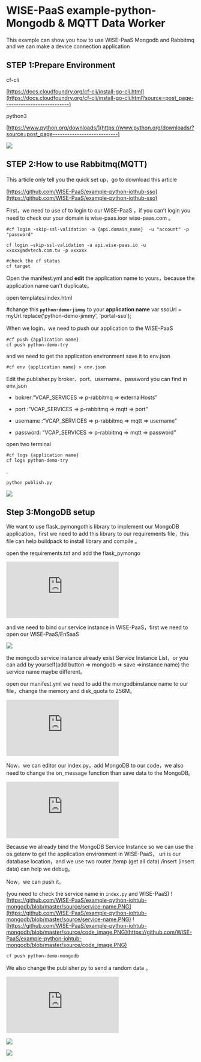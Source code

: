 
# WISE-PaaS example-python-Mongodb & MQTT Data Worker

This example can show you how to use WISE-PaaS Mongodb and Rabbitmq and we can make a device connection application

## STEP 1:Prepare Environment

cf-cli

[https://docs.cloudfoundry.org/cf-cli/install-go-cli.html](https://docs.cloudfoundry.org/cf-cli/install-go-cli.html?source=post_page---------------------------)

python3

[https://www.python.org/downloads/](https://www.python.org/downloads/?source=post_page---------------------------)

![](https://cdn-images-1.medium.com/max/2000/1*iJwh3dROjmveF8x1rC6zag.png)

## STEP 2:How to use Rabbitmq(MQTT)

This article only tell you the quick set up，go to download this article

[https://github.com/WISE-PaaS/example-python-iothub-sso](https://github.com/WISE-PaaS/example-python-iothub-sso)

First，we need to use cf to login to our WISE-PaaS ，if you can’t login you need to check our your domain is wise-paas.ioor wise-paas.com 。

    #cf login -skip-ssl-validation -a {api.domain_name}  -u "account" -p "password"
    
    cf login –skip-ssl-validation -a api.wise-paas.io -u xxxxx@advtech.com.tw -p xxxxxx
    
    #check the cf status
    cf target

Open the manifest.yml and **edit** the application name to yours，because the application name can't duplicate。

open templates/index.html

#change this **`python-demo-jimmy`** to your **application name**
var ssoUrl = myUrl.replace('python-demo-jimmy', 'portal-sso');

When we login，we need to push our application to the WISE-PaaS

    #cf push {application name}
    cf push python-demo-try

and we need to get the application environment save it to env.json

    #cf env {application name} > env.json

Edit the publisher.py broker、port、username、password you can find in env.json

* bokrer:”VCAP_SERVICES => p-rabbitmq => externalHosts”

* port :”VCAP_SERVICES => p-rabbitmq => mqtt => port”

* username :”VCAP_SERVICES => p-rabbitmq => mqtt => username”

* password: “VCAP_SERVICES => p-rabbitmq => mqtt => password”

open two terminal

    #cf logs {application name}
    cf logs python-demo-try

.

    python publish.py

![](https://cdn-images-1.medium.com/max/2466/1*WzwjNwVA7QMZRJn7bGH27Q.png)

## Step 3:MongoDB setup

We want to use flask_pymongothis library to implement our MongoDB application，first we need to add this library to our requirements file，this file can help buildpack to install library and compile 。

open the requirements.txt and add the flask_pymongo

<iframe src="https://medium.com/media/597fed8b058aed05fd67132df3d06343" frameborder=0></iframe>

and we need to bind our service instance in WISE-PaaS，first we need to open our WISE-PaaS/EnSaaS

![](https://cdn-images-1.medium.com/max/2542/1*U4IMFUoNtaUguhkytLdiwQ.png)

the mongodb service instance already exist Service Instance List，or you can add by yourself(add button => mongodb => save =>instance name) the service name maybe different。

open our manifest.yml we need to add the mongodbinstance name to our file，change the memory and disk_quota to 256M。

<iframe src="https://medium.com/media/12d55e61fe68a56cf018a16a1c1415a7" frameborder=0></iframe>

Now，we can editor our index.py，add MongoDB to our code，we also need to change the on_message function than save data to the MongoDB。

<iframe src="https://medium.com/media/3c315d90228f1fa72052006dd23035f2" frameborder=0></iframe>

Because we already bind the MongoDB Service Instance so we can use the os.getenv to get the application environment in WISE-PaaS， uri is our database location，and we use two router /temp (get all data) /insert (insert data) can help we debug。

Now，we can push it。

(you need to check the service name in `index.py` and WISE-PaaS)
![https://github.com/WISE-PaaS/example-python-iohtub-mongodb/blob/master/source/service-name.PNG](https://github.com/WISE-PaaS/example-python-iohtub-mongodb/blob/master/source/service-name.PNG)
![https://github.com/WISE-PaaS/example-python-iohtub-mongodb/blob/master/source/code_image.PNG](https://github.com/WISE-PaaS/example-python-iohtub-mongodb/blob/master/source/code_image.PNG)

    cf push python-demo-mongodb

We also change the publisher.py to send a random data 。

<iframe src="https://medium.com/media/e99d30c129cf563ed20c940c9a0763ad" frameborder=0></iframe>

![](https://cdn-images-1.medium.com/max/2000/1*t9Ctvi9lAXX9p88vIhp7Fw.png)

![](https://cdn-images-1.medium.com/max/2308/1*tsTGvjO9UiohvPqtNEczfg.png)

